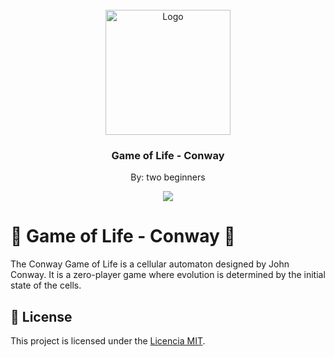
<!-- PROJECT LOGO -->
<br />
<div align="center">
  <a href="https://github.com/othneildrew/Best-README-Template">
    <img src="https://play-lh.googleusercontent.com/4xtboOCl4G36He2_RUaYhI9v_eDIoXara2hAxDi99f1R5MwLjSI1QZ_CT6wLdjCTV3E=w240-h480-rw" alt="Logo" width="200">
  </a>
  <h3 align="center">Game of Life - Conway</h3>
  <p align="center">
    By: two beginners
  </p>
  <div align='center'> <img src='https://shields.io/badge/JavaScript-F7DF1E?logo=JavaScript&logoColor=000&style=flat-square'></div>
</div>


# 🌱 Game of Life - Conway 🧬

The Conway Game of Life is a cellular automaton designed by John Conway. It is a zero-player game where evolution is determined by the initial state of the cells.

## 📜 License
This project is licensed under the [Licencia MIT](LICENSE).


